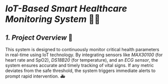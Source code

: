 # *IoT-Based Smart Healthcare Monitoring System* 🏥📡

## *1. Project Overview* 🚀  
This system is designed to continuously monitor critical health parameters in real-time using IoT technology. By integrating sensors like *MAX30100* (for heart rate and SpO2), *DS18B20* (for temperature), and an *ECG sensor*, the system ensures accurate and timely tracking of vital signs. If any metric deviates from the safe threshold, the system triggers immediate alerts to prompt rapid intervention. 🚑
